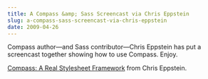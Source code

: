 ```yaml
---
title: A Compass &amp; Sass Screencast via Chris Eppstein
slug: a-compass-sass-screencast-via-chris-eppstein
date: 2009-04-26
---
```


[Compass: A Real Stylesheet Framework]: http://vimeo.com/4335944

Compass author—and Sass contributor—Chris Eppstein has put a screencast together showing how to use Compass. Enjoy.

<div class='flash'>
  <object data='http://vimeo.com/moogaloop.swf?clip_id=4335944&amp;server=vimeo.com&amp;show_title=1&amp;show_byline=1&amp;show_portrait=0&amp;color=00ADEF&amp;fullscreen=1' height='225' type='application/x-shockwave-flash' width='400'>
    <param name='allowfullscreen' value='true' />
    <param name='allowscriptaccess' value='always' />
    <param name='src' value='http://vimeo.com/moogaloop.swf?clip_id=4335944&amp;server=vimeo.com&amp;show_title=1&amp;show_byline=1&amp;show_portrait=0&amp;color=00ADEF&amp;fullscreen=1' />
  </object>
</div>

[Compass: A Real Stylesheet Framework] from Chris Eppstein.